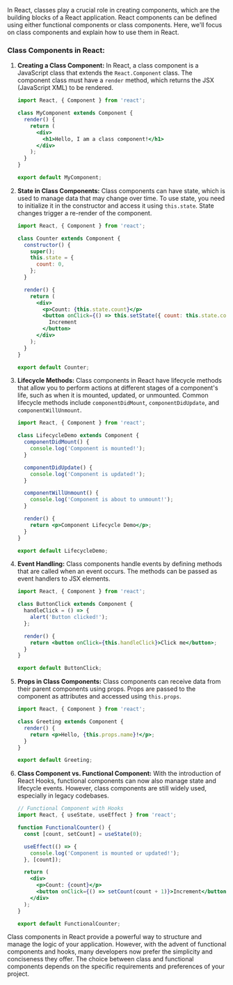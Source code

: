 In React, classes play a crucial role in creating components, which are the building blocks of a React application. React components can be defined using either functional components or class components. Here, we'll focus on class components and explain how to use them in React.

### Class Components in React:

1. **Creating a Class Component:**
   In React, a class component is a JavaScript class that extends the `React.Component` class. The component class must have a `render` method, which returns the JSX (JavaScript XML) to be rendered.

   ```jsx
   import React, { Component } from 'react';

   class MyComponent extends Component {
     render() {
       return (
         <div>
           <h1>Hello, I am a class component!</h1>
         </div>
       );
     }
   }

   export default MyComponent;
   ```

2. **State in Class Components:**
   Class components can have state, which is used to manage data that may change over time. To use state, you need to initialize it in the constructor and access it using `this.state`. State changes trigger a re-render of the component.

   ```jsx
   import React, { Component } from 'react';

   class Counter extends Component {
     constructor() {
       super();
       this.state = {
         count: 0,
       };
     }

     render() {
       return (
         <div>
           <p>Count: {this.state.count}</p>
           <button onClick={() => this.setState({ count: this.state.count + 1 })}>
             Increment
           </button>
         </div>
       );
     }
   }

   export default Counter;
   ```

3. **Lifecycle Methods:**
   Class components in React have lifecycle methods that allow you to perform actions at different stages of a component's life, such as when it is mounted, updated, or unmounted. Common lifecycle methods include `componentDidMount`, `componentDidUpdate`, and `componentWillUnmount`.

   ```jsx
   import React, { Component } from 'react';

   class LifecycleDemo extends Component {
     componentDidMount() {
       console.log('Component is mounted!');
     }

     componentDidUpdate() {
       console.log('Component is updated!');
     }

     componentWillUnmount() {
       console.log('Component is about to unmount!');
     }

     render() {
       return <p>Component Lifecycle Demo</p>;
     }
   }

   export default LifecycleDemo;
   ```

4. **Event Handling:**
   Class components handle events by defining methods that are called when an event occurs. The methods can be passed as event handlers to JSX elements.

   ```jsx
   import React, { Component } from 'react';

   class ButtonClick extends Component {
     handleClick = () => {
       alert('Button clicked!');
     };

     render() {
       return <button onClick={this.handleClick}>Click me</button>;
     }
   }

   export default ButtonClick;
   ```

5. **Props in Class Components:**
   Class components can receive data from their parent components using props. Props are passed to the component as attributes and accessed using `this.props`.

   ```jsx
   import React, { Component } from 'react';

   class Greeting extends Component {
     render() {
       return <p>Hello, {this.props.name}!</p>;
     }
   }

   export default Greeting;
   ```

6. **Class Component vs. Functional Component:**
   With the introduction of React Hooks, functional components can now also manage state and lifecycle events. However, class components are still widely used, especially in legacy codebases.

   ```jsx
   // Functional Component with Hooks
   import React, { useState, useEffect } from 'react';

   function FunctionalCounter() {
     const [count, setCount] = useState(0);

     useEffect(() => {
       console.log('Component is mounted or updated!');
     }, [count]);

     return (
       <div>
         <p>Count: {count}</p>
         <button onClick={() => setCount(count + 1)}>Increment</button>
       </div>
     );
   }

   export default FunctionalCounter;
   ```

Class components in React provide a powerful way to structure and manage the logic of your application. However, with the advent of functional components and hooks, many developers now prefer the simplicity and conciseness they offer. The choice between class and functional components depends on the specific requirements and preferences of your project.